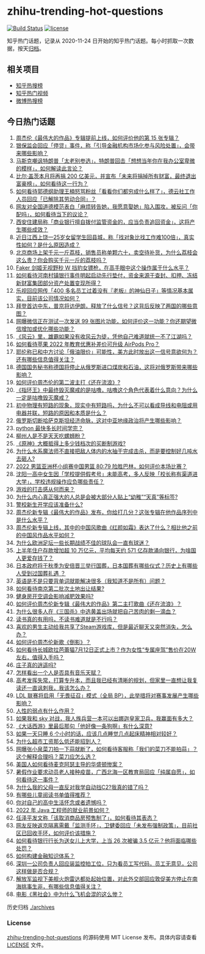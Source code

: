 # zhihu-trending-hot-questions

[![Build Status](https://github.com/justjavac/zhihu-trending-hot-questions/workflows/ci/badge.svg?branch=master)](https://github.com/justjavac/zhihu-trending-hot-questions/actions)
[![license](https://img.shields.io/github/license/justjavac/zhihu-trending-hot-questions)](https://github.com/justjavac/zhihu-trending-hot-questions/blob/master/LICENSE)

知乎热门话题，记录从 2020-11-24 日开始的知乎热门话题。每小时抓取一次数据，按天[归档](./archives)。

## 相关项目

- [知乎热搜榜](https://github.com/justjavac/zhihu-trending-top-search)
- [知乎热门视频](https://github.com/justjavac/zhihu-trending-hot-video)
- [微博热搜榜](https://github.com/justjavac/weibo-trending-hot-search)

## 今日热门话题

<!-- BEGIN -->
<!-- 最后更新时间 Fri Jul 15 2022 07:22:23 GMT+0800 (China Standard Time) -->

1. [周杰伦《最伟大的作品》专辑提前上线，如何评价他的第 15 张专辑？](https://www.zhihu.com/question/543295312)
1. [银保监会回应「停贷」事件，称「引导金融机构市场化参与风险处置」，会带来哪些影响？](https://www.zhihu.com/question/543313326)
1. [马斯克嘲讽特朗普「太老别参选」，特朗普回击「想想当年你在我办公室卑微的模样」，如何解读此言论？](https://www.zhihu.com/question/543233921)
1. [比尔·盖茨本月将再捐 200 亿美元，并宣布「未来将捐掉所有财富，最终退出富豪榜」，如何看待这一行为？](https://www.zhihu.com/question/543254552)
1. [如何看待郭德纲助理王楠怒骂粉丝「看看你们都穷成什么样了」，德云社工作人员回应「已解除其劳动合同」？](https://www.zhihu.com/question/543263691)
1. [网友对全国道德模范表白「麻烦转告她，我愿意娶她」陷入围攻，被反问「你配吗」，如何看待当下的议论？](https://www.zhihu.com/question/543127075)
1. [西安住建局称「商业银行擅自拨付监管资金的，应当负责追回资金」，这将产生哪些成效？](https://www.zhihu.com/question/543297668)
1. [近日江西上饶一25岁女留学生回县城，称「找对象比找工作难100倍」，真实性如何？是什么原因造成？](https://www.zhihu.com/question/543094752)
1. [北京商场上架千元一斤荔枝，销售员称单颗六十，卖空待补货，为什么荔枝会这么贵？你会购买千元一斤的荔枝吗？](https://www.zhihu.com/question/543256014)
1. [Faker 剑姬无视野秒 W 挡豹女镖枪，在高手眼中这个操作属于什么水平？](https://www.zhihu.com/question/543074084)
1. [如何看待河南村镇银行事件明起启动先行垫付，资金来源于查封、扣押、冻结新财富集团部分资产处置变现所得？](https://www.zhihu.com/question/543321845)
1. [乐视回应网传「400 多名员工过着没有『老板』的神仙日子」等情况基本属实，目前该公司情况如何？](https://www.zhihu.com/question/542926494)
1. [拜登首访中东，普京将访伊朗，释放了什么信号？这背后反映了两国的哪些意图？](https://www.zhihu.com/question/543247122)
1. [网曝微信正在测试一次发送 99 张图片功能，如何评价这一功能？你还期望微信增加或优化哪些功能？](https://www.zhihu.com/question/543245455)
1. [《风云》里，雄霸如果没有收风云为徒，凭他自己难道就统一不了江湖吗？](https://www.zhihu.com/question/531165188)
1. [如何看待苹果 2022 年教育优惠补差价可升级 AirPods Pro？](https://www.zhihu.com/question/543212406)
1. [耶伦称已和中方讨论「俄油限价」可能性，美方此时放出这一信号意欲何为？还有哪些信息值得关注？](https://www.zhihu.com/question/543242780)
1. [德国国务秘书称德国将停止从俄罗斯进口煤炭和石油，这将对俄罗斯带来哪些影响？](https://www.zhihu.com/question/543189607)
1. [如何评价周杰伦的第二波主打《还在流浪》?](https://www.zhihu.com/question/543306279)
1. [《指环王》中最终毁灭魔戒的是咕噜，咕噜这个角色代表着什么意向？为什么一定是咕噜毁灭魔戒？](https://www.zhihu.com/question/382912153)
1. [初中物理有短路的现象，现实中有短路吗，为什么不可以看成导线和电阻或用电器并联，短路的原因和本质是什么？](https://www.zhihu.com/question/542748318)
1. [俄罗斯切断哈萨克斯坦经济命脉，这对中亚地缘政治将产生哪些影响？](https://www.zhihu.com/question/542863282)
1. [python 最快多长时间学完？](https://www.zhihu.com/question/282432384)
1. [柳州人是不是天天吃螺蛳粉？](https://www.zhihu.com/question/36645819)
1. [《原神》大概抵得上多少钱档次的买断制游戏?](https://www.zhihu.com/question/542889120)
1. [为什么水系魔法师不直接把敌人体内的水抽干完成击杀，而是要控制好几吨水去砸人?](https://www.zhihu.com/question/511160529)
1. [2022 男篮亚洲杯小组赛中国男篮 80:79 险胜巴林，如何评价本场比赛？](https://www.zhihu.com/question/543317206)
1. [沈阳一高中女生因「学校提供假考号」未能高考，多人反映「校长称有渠道进大学」，学校违规操作应负哪些责任？](https://www.zhihu.com/question/543033853)
1. [游戏的打击感从何而来？](https://www.zhihu.com/question/285096068)
1. [为什么内心真正强大的人总是会被大部分人贴上“幼稚”“天真”等标签?](https://www.zhihu.com/question/489082688)
1. [警校新生开学应该准备什么?](https://www.zhihu.com/question/474708637)
1. [周杰伦新专辑《最伟大的作品》发布，你给打几分？这张专辑在他作品序列中是什么水平？](https://www.zhihu.com/question/543314426)
1. [周杰伦新专辑上线，其中的中国风歌曲《红颜如霜》表达了什么？相比他之前的中国风作品水平如何？](https://www.zhihu.com/question/542753094)
1. [为什么欧洲足坛一些长期战绩不佳的球队会一直有球迷？](https://www.zhihu.com/question/364109942)
1. [上半年住户存款增加超 10 万亿元，平均每天约 571 亿存款涌向银行，为啥国人更爱存钱了？](https://www.zhihu.com/question/543049899)
1. [日本政府将于秋季为安倍晋三举行国葬，日本国葬有哪些仪式？历史上有哪些人受到过国葬礼遇 ？](https://www.zhihu.com/question/543272799)
1. [英语是不是只要背单词就能解决很多（我知道不是所有）问题？](https://www.zhihu.com/question/529482939)
1. [如何看待南京第二批次土地出让结果?](https://www.zhihu.com/question/542861507)
1. [健身房开空调会影响减肥效果吗?](https://www.zhihu.com/question/535618281)
1. [如何评价周杰伦新专辑《最伟大的作品》第二主打歌曲《还在流浪》？](https://www.zhihu.com/question/543330275)
1. [为什么很多人在《三国杀》中选黄盖出场就把自己苦肉的剩一滴血？](https://www.zhihu.com/question/488604417)
1. [读书真的有用吗，不读书难道就是不行吗？](https://www.zhihu.com/question/543298208)
1. [喜欢的男生主动给我共享了Steam游戏库，但是最近聊天又突然消失，怎么办？](https://www.zhihu.com/question/542793398)
1. [如何评价周杰伦新歌《倒影》？](https://www.zhihu.com/question/543198877)
1. [如何看待长城欧拉芭蕾猫7月12日正式上市？作为女性“专属座驾”售价在20W左右，值得入手吗？](https://www.zhihu.com/question/543093689)
1. [庄子真的逍遥吗?](https://www.zhihu.com/question/30862338)
1. [怎样看出一个人是否具有音乐天赋？](https://www.zhihu.com/question/57048671)
1. [高考发挥失常，打算专升本，而且我已经有清晰的规划，但家里一直想让我复读还一直讽刺我，我该怎么办？](https://www.zhihu.com/question/543289620)
1. [LDL 联赛将启用「无畏征召」模式（全局 BP），此举措将对赛事发展产生哪些影响？](https://www.zhihu.com/question/543141305)
1. [人性的弱点有什么作用？](https://www.zhihu.com/question/303323298)
1. [如果我和 sky 对战，我人族兵营一本可以出娜迦皇家卫兵，我赢面有多大？](https://www.zhihu.com/question/529385463)
1. [《大话西游》里最后那句「他好像一条狗啊」有什么深意?](https://www.zhihu.com/question/26707698)
1. [如果一天只睡 6 个小时的话，应该几点睡觉几点起床精神相对较好？](https://www.zhihu.com/question/311297911)
1. [为什么超市工资那么低还能招到人？](https://www.zhihu.com/question/542045293)
1. [网曝张小泉菜刀拍一下蒜就断了，如何看待客服称「我们的菜刀不能拍蒜」？这个解释合理吗？菜刀应怎么选？](https://www.zhihu.com/question/543112928)
1. [美国人如何看待麦克阿瑟主导的华盛顿惨案？](https://www.zhihu.com/question/38821153)
1. [暑假作业要求动员老人接种疫苗，广西北海一区教育局回应「纯属自愿」，如何看待这一事件？](https://www.zhihu.com/question/543018887)
1. [为什么我的父母一直反对我学自动挡C2?我真的错了吗？](https://www.zhihu.com/question/390937036)
1. [有哪些儿童阅读书单值得推荐？](https://www.zhihu.com/question/459189644)
1. [你对自己的高中生活怀念或者遗憾吗？](https://www.zhihu.com/question/543124779)
1. [2022 年 Java 工程师的就业前景如何？](https://www.zhihu.com/question/541581749)
1. [任泽平发文称「该取消商品房预售制了」，如何看待其表态？](https://www.zhihu.com/question/543277969)
1. [网友反映返京隔离需戴「监测手环」，卫健委回应「未发布强制政策」，目前社区已回收手环，如何评价该措施？](https://www.zhihu.com/question/543244375)
1. [如何看待银行行长为送女儿上大学，上当 26 次被骗 3.5 亿元？他将面临哪些处罚？](https://www.zhihu.com/question/543080523)
1. [如何构建金融知识体系？](https://www.zhihu.com/question/23277343)
1. [深圳一公司负责人回应装监控拍工位，只为看员工写代码，员工无意见，公司这样做是否合规？](https://www.zhihu.com/question/543081533)
1. [解放军监视下美舰火炮雷达都处起始位置，对此外交部回应敦促美方停止在南海挑事生非，有哪些信息值得关注？](https://www.zhihu.com/question/543047395)
1. [电影《黑社会》中为什么飞机会混的这么惨？](https://www.zhihu.com/question/343429713)

<!-- END -->

历史归档 [./archives](./archives)

### License

[zhihu-trending-hot-questions](https://github.com/justjavac/zhihu-trending-hot-questions)
的源码使用 MIT License 发布。具体内容请查看 [LICENSE](./LICENSE) 文件。
